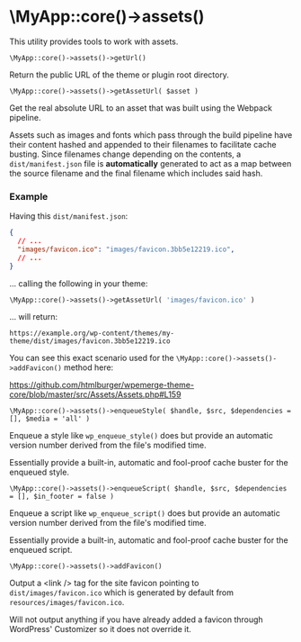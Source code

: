 # \MyApp::core()->assets()

This utility provides tools to work with assets.

`\MyApp::core()->assets()->getUrl()`

Return the public URL of the theme or plugin root directory.

`\MyApp::core()->assets()->getAssetUrl( $asset )`

Get the real absolute URL to an asset that was built using the Webpack pipeline.

Assets such as images and fonts which pass through the build pipeline have their content hashed and appended to their filenames to facilitate cache busting. Since filenames change depending on the contents, a `dist/manifest.json` file is **automatically** generated to act as a map between the source filename and the final filename which includes said hash.

### Example

Having this `dist/manifest.json`:
```json
{
  // ...
  "images/favicon.ico": "images/favicon.3bb5e12219.ico",
  // ...
}
```
... calling the following in your theme:
```php
\MyApp::core()->assets()->getAssetUrl( 'images/favicon.ico' )
```
... will return:
```
https://example.org/wp-content/themes/my-theme/dist/images/favicon.3bb5e12219.ico
```

You can see this exact scenario used for the `\MyApp::core()->assets()->addFavicon()` method here:

https://github.com/htmlburger/wpemerge-theme-core/blob/master/src/Assets/Assets.php#L159

`\MyApp::core()->assets()->enqueueStyle( $handle, $src, $dependencies = [], $media = 'all' )`

Enqueue a style like `wp_enqueue_style()` does but provide an automatic version number derived from the file's modified time.

Essentially provide a built-in, automatic and fool-proof cache buster for the enqueued style.

`\MyApp::core()->assets()->enqueueScript( $handle, $src, $dependencies = [], $in_footer = false )`

Enqueue a script like `wp_enqueue_script()` does but provide an automatic version number derived from the file's modified time.

Essentially provide a built-in, automatic and fool-proof cache buster for the enqueued script.

`\MyApp::core()->assets()->addFavicon()`

Output a &lt;link /&gt; tag for the site favicon pointing to `dist/images/favicon.ico` which is generated by default from `resources/images/favicon.ico`.

Will not output anything if you have already added a favicon through WordPress' Customizer so it does not override it.
